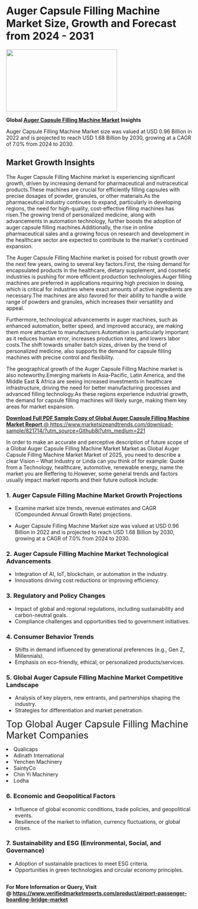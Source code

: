 <H1>Auger Capsule Filling Machine Market Size, Growth and Forecast from 2024 - 2031</H1><img class="aligncenter size-medium wp-image-584254" src="https://thirdeyenews.in/wp-content/uploads/2024/09/Global-Market-Research-300x168.jpeg" alt="" width="300" height="168" /><p><strong>Global&nbsp;<a href="https://www.marketsizeandtrends.com/download-sample/821714/?utm_source=Github8j?utm_medium=221">Auger Capsule Filling Machine Market</a> Insights</strong></p><p>Auger Capsule Filling Machine Market size was valued at USD 0.96 Billion in 2022 and is projected to reach USD 1.68 Billion by 2030, growing at a CAGR of 7.0% from 2024 to 2030.</p><p><h2>Market Growth Insights</h2> <p>The Auger Capsule Filling Machine market is experiencing significant growth, driven by increasing demand for pharmaceutical and nutraceutical products.These machines are crucial for efficiently filling capsules with precise dosages of powder, granules, or other materials.As the pharmaceutical industry continues to expand, particularly in developing regions, the need for high-quality, cost-effective filling machines has risen.The growing trend of personalized medicine, along with advancements in automation technology, further boosts the adoption of auger capsule filling machines.Additionally, the rise in online pharmaceutical sales and a growing focus on research and development in the healthcare sector are expected to contribute to the market's continued expansion.</p> <p><a href="#"></a></p> <p>The Auger Capsule Filling Machine market is poised for robust growth over the next few years, owing to several key factors.First, the rising demand for encapsulated products in the healthcare, dietary supplement, and cosmetic industries is pushing for more efficient production technologies.Auger filling machines are preferred in applications requiring high precision in dosing, which is critical for industries where exact amounts of active ingredients are necessary.The machines are also favored for their ability to handle a wide range of powders and granules, which increases their versatility and appeal.</p> <p>Furthermore, technological advancements in auger machines, such as enhanced automation, better speed, and improved accuracy, are making them more attractive to manufacturers.Automation is particularly important as it reduces human error, increases production rates, and lowers labor costs.The shift towards smaller batch sizes, driven by the trend of personalized medicine, also supports the demand for capsule filling machines with precise control and flexibility.</p> <p>The geographical growth of the Auger Capsule Filling Machine market is also noteworthy.Emerging markets in Asia-Pacific, Latin America, and the Middle East & Africa are seeing increased investments in healthcare infrastructure, driving the need for better manufacturing processes and advanced filling technology.As these regions experience industrial growth, the demand for capsule filling machines will likely surge, making them key areas for market expansion.</p> <p><a href="#"></p><p><span class=""><strong>Download Full PDF Sample Copy of Global Auger Capsule Filling Machine Market Report</strong> @ <a href="https://www.marketsizeandtrends.com/download-sample/821714/?utm_source=Github8j?utm_medium=221" target="_blank">https://www.marketsizeandtrends.com/download-sample/821714/?utm_source=Github8j?utm_medium=221</a></span></p><p>In order to make an accurate and perceptive description of future scope of a Global&nbsp;Auger Capsule Filling Machine Market Market as Global&nbsp;Auger Capsule Filling Machine Market Market of 2025, you need to describe a clear Vision &ndash; What Industry or Linda can you think of for example: Quote from a Technology, healthcare, automotive, renewable energy, name the market you are Reffering to.However, some general trends and factors usually impact market reports and their future outlook include:</p><h3>1.&nbsp;<strong>Auger Capsule Filling Machine Market Growth Projections</strong></h3><ul><li>Examine market size trends, revenue estimates and CAGR (Compounded Annual Growth Rate) projections.</li><li><p>Auger Capsule Filling Machine Market size was valued at USD 0.96 Billion in 2022 and is projected to reach USD 1.68 Billion by 2030, growing at a CAGR of 7.0% from 2024 to 2030.</p></li></ul><h3>2.&nbsp;<strong>Auger Capsule Filling Machine Market Technological Advancements</strong></h3><ul><li>Integration of AI, IoT, blockchain, or automation in the industry.</li><li>Innovations driving cost reductions or improving efficiency.</li></ul><h3>3.&nbsp;<strong>Regulatory and Policy Changes</strong></h3><ul><li>Impact of global and regional regulations, including sustainability and carbon-neutral goals.</li><li>Compliance challenges and opportunities tied to government initiatives.</li></ul><h3>4.&nbsp;<strong>Consumer Behavior Trends</strong></h3><ul><li>Shifts in demand influenced by generational preferences (e.g., Gen Z, Millennials).</li><li>Emphasis on eco-friendly, ethical, or personalized products/services.</li></ul><h3>5.&nbsp;<strong>Global Auger Capsule Filling Machine Market Competitive Landscape</strong></h3><ul><li>Analysis of key players, new entrants, and partnerships shaping the industry.</li><li>Strategies for differentiation and market penetration.</li></ul><p data-pm-slice="1 1 []"><span style="color: inherit; font-family: inherit; font-size: 25px;">Top Global Auger Capsule Filling Machine Market Companies</span></p><div class="" data-test-id=""><p><li>Qualicaps</li><li> Adinath International</li><li> Yenchen Machinery</li><li> SaintyCo</li><li> Chin Yi Machinery</li><li> Lodha</li></p></div><h3>6.&nbsp;<strong>Economic and Geopolitical Factors</strong></h3><ul><li>Influence of global economic conditions, trade policies, and geopolitical events.</li><li>Resilience of the market to inflation, currency fluctuations, or global crises.</li></ul><h3>7.&nbsp;<strong>Sustainability and ESG (Environmental, Social, and Governance)</strong></h3><ul><li>Adoption of sustainable practices to meet ESG criteria.</li><li>Opportunities in green technologies and circular economy principles.</li></ul><h2><strong style="font-size: 14px;">For More Information or Query, Visit @&nbsp;</strong><a style="background-color: #ffffff; font-size: 14px;" href="https://www.marketsizeandtrends.com/report/auger-capsule-filling-machine-market/" target="_blank">https://www.verifiedmarketreports.com/product/airport-passenger-boarding-bridge-market</a></h2>